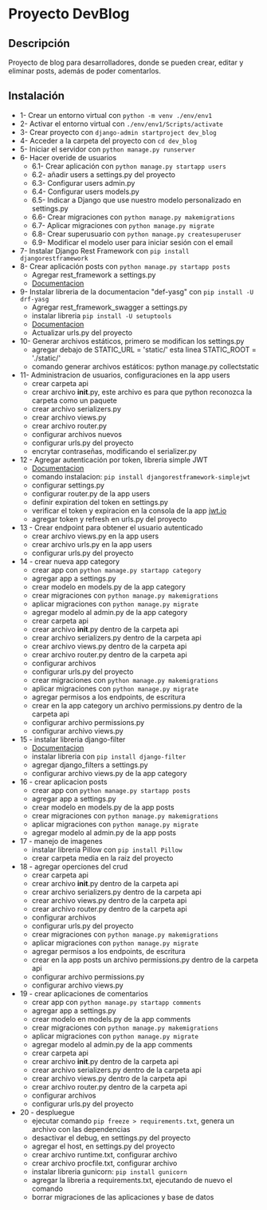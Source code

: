 # Proyecto DevBlog

## Descripción
Proyecto de blog para desarrolladores, donde se pueden crear, editar y eliminar posts, además de poder comentarlos.

## Instalación

* 1- Crear un entorno virtual con `python -m venv ./env/env1`
* 2- Activar el entorno virtual con `./env/env1/Scripts/activate`
* 3- Crear proyecto con `django-admin startproject dev_blog`
* 4- Acceder a la carpeta del proyecto con `cd dev_blog`
* 5- Iniciar el servidor con `python manage.py runserver`
* 6- Hacer overide de usuarios
    - 6.1- Crear aplicación con `python manage.py startapp users`
    - 6.2- añadir users a settings.py del proyecto
    - 6.3- Configurar users admin.py
    - 6.4- Configurar users  models.py
    - 6.5- Indicar a Django que use nuestro modelo personalizado en settings.py
    - 6.6- Crear migraciones con `python manage.py makemigrations`
    - 6.7- Aplicar migraciones con `python manage.py migrate`
    - 6.8- Crear superusuario con `python manage.py createsuperuser`
    - 6.9- Modificar el modelo user para iniciar sesión con el email
* 7- Instalar Django Rest Framework con `pip install djangorestframework`
* 8- Crear aplicación posts con `python manage.py startapp posts`
    - Agregar rest_framework a settings.py
    - [Documentacion](https://www.django-rest-framework.org/)
* 9- Instalar libreria de la documentacion "def-yasg" con `pip install -U drf-yasg`
    - Agregar rest_framework_swagger a settings.py
    - instalar libreria `pip install -U setuptools`
    - [Documentacion](https://drf-yasg.readthedocs.io/en/stable/readme.html#installation)
    - Actualizar urls.py del proyecto
* 10- Generar archivos estáticos, primero se modifican los settings.py
    - agregar debajo de STATIC_URL = 'static/' esta linea STATIC_ROOT = './static/'
    - comando generar archivos estáticos: python manage.py collectstatic
* 11- Administracion de usuarios, configuraciones en la app users
    - crear carpeta api
    - crear archivo __init__.py, este archivo es para que python reconozca la carpeta como un paquete
    - crear archivo serializers.py
    - crear archivo views.py
    - crear archivo router.py
    - configurar archivos nuevos
    - configurar urls.py del proyecto
    - encrytar contraseñas, modificando el serializer.py
* 12 - Agregar autenticación por token, libreria simple JWT
    - [Documentacion](https://django-rest-framework-simplejwt.readthedocs.io/en/latest/getting_started.html)
    - comando instalacion: `pip install djangorestframework-simplejwt`
    - configurar settings.py
    - configurar router.py de la app users
    - definir expiration del token en settings.py
    - verificar el token y expiracion en la consola de la app [jwt.io](https://jwt.io/)
    - agregar token y refresh en urls.py del proyecto
* 13 - Crear endpoint para obtener el usuario autenticado
    - crear archivo views.py en la app users
    - crear archivo urls.py en la app users
    - configurar urls.py del proyecto
* 14 - crear nueva app category
    - crear app con `python manage.py startapp category`
    - agregar app a settings.py
    - crear modelo en models.py de la app category
    - crear migraciones con `python manage.py makemigrations`
    - aplicar migraciones con `python manage.py migrate`
    - agregar modelo al admin.py de la app category
    - crear carpeta api
    - crear archivo __init__.py dentro de la carpeta api
    - crear archivo serializers.py dentro de la carpeta api
    - crear archivo views.py dentro de la carpeta api
    - crear archivo router.py dentro de la carpeta api
    - configurar archivos
    - configurar urls.py del proyecto
    - crear migraciones con `python manage.py makemigrations`
    - aplicar migraciones con `python manage.py migrate`
    - agregar permisos a los endpoints, de escritura
    - crear en la app category un archivo permissions.py dentro de la carpeta api
    - configurar archivo permissions.py
    - configurar archivo views.py
* 15 - instalar libreria django-filter
    - [Documentacion](https://django-filter.readthedocs.io/en/stable/guide/rest_framework.html)
    - instalar libreria con `pip install django-filter`
    - agregar django_filters a settings.py
    - configurar archivo views.py de la app category
* 16 - crear aplicacion posts
    - crear app con `python manage.py startapp posts`
    - agregar app a settings.py
    - crear modelo en models.py de la app posts
    - crear migraciones con `python manage.py makemigrations`
    - aplicar migraciones con `python manage.py migrate`
    - agregar modelo al admin.py de la app posts
* 17 - manejo de imagenes 
    - instalar libreria Pillow con `pip install Pillow`
    - crear carpeta media en la raiz del proyecto
* 18 - agregar operciones del crud
    - crear carpeta api
    - crear archivo __init__.py dentro de la carpeta api
    - crear archivo serializers.py dentro de la carpeta api
    - crear archivo views.py dentro de la carpeta api
    - crear archivo router.py dentro de la carpeta api
    - configurar archivos
    - configurar urls.py del proyecto
    - crear migraciones con `python manage.py makemigrations`
    - aplicar migraciones con `python manage.py migrate`
    - agregar permisos a los endpoints, de escritura
    - crear en la app posts un archivo permissions.py dentro de la carpeta api
    - configurar archivo permissions.py
    - configurar archivo views.py
* 19 - crear aplicaciones de comentarios
    - crear app con `python manage.py startapp comments`
    - agregar app a settings.py
    - crear modelo en models.py de la app comments
    - crear migraciones con `python manage.py makemigrations`
    - aplicar migraciones con `python manage.py migrate`
    - agregar modelo al admin.py de la app comments
    - crear carpeta api
    - crear archivo __init__.py dentro de la carpeta api
    - crear archivo serializers.py dentro de la carpeta api
    - crear archivo views.py dentro de la carpeta api
    - crear archivo router.py dentro de la carpeta api
    - configurar archivos
    - configurar urls.py del proyecto
* 20 - despluegue
    - ejecutar comando ```pip freeze > requirements.txt```, genera un archivo con las dependencias
    - desactivar el debug, en settings.py del proyecto
    - agregar el host, en settings.py del proyecto
    - crear archivo runtime.txt, configurar archivo
    - crear archivo procfile.txt, configurar archivo
    - instalar libreria gunicorn: ```pip install gunicorn```
    - agregar la libreria a requirements.txt, ejecutando de nuevo el comando
    - borrar migraciones de las aplicaciones y base de datos
        



